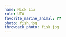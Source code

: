 ```yaml
---
name: Nick Liu 
role: UTA 
favorite_marine_animal: ??
photo: fish.jpg
throwback_photo: fish.jpg
---
```

